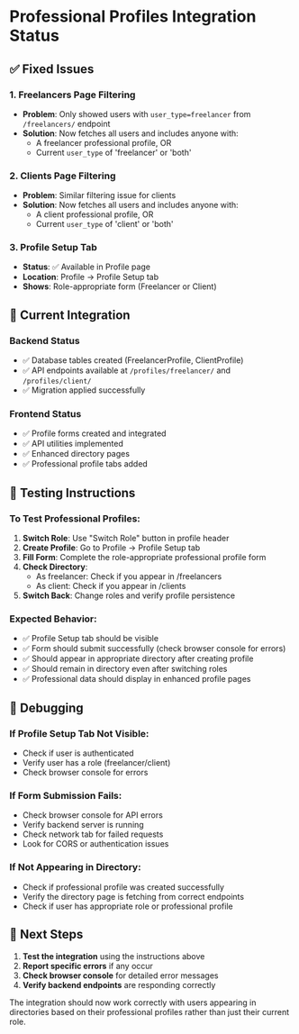 # Professional Profiles Integration Status

## ✅ Fixed Issues

### 1. **Freelancers Page Filtering**
- **Problem**: Only showed users with `user_type=freelancer` from `/freelancers/` endpoint
- **Solution**: Now fetches all users and includes anyone with:
  - A freelancer professional profile, OR
  - Current `user_type` of 'freelancer' or 'both'

### 2. **Clients Page Filtering** 
- **Problem**: Similar filtering issue for clients
- **Solution**: Now fetches all users and includes anyone with:
  - A client professional profile, OR
  - Current `user_type` of 'client' or 'both'

### 3. **Profile Setup Tab**
- **Status**: ✅ Available in Profile page
- **Location**: Profile → Profile Setup tab
- **Shows**: Role-appropriate form (Freelancer or Client)

## 🔧 Current Integration

### Backend Status
- ✅ Database tables created (FreelancerProfile, ClientProfile)
- ✅ API endpoints available at `/profiles/freelancer/` and `/profiles/client/`
- ✅ Migration applied successfully

### Frontend Status
- ✅ Profile forms created and integrated
- ✅ API utilities implemented
- ✅ Enhanced directory pages
- ✅ Professional profile tabs added

## 🧪 Testing Instructions

### To Test Professional Profiles:

1. **Switch Role**: Use "Switch Role" button in profile header
2. **Create Profile**: Go to Profile → Profile Setup tab
3. **Fill Form**: Complete the role-appropriate professional profile form
4. **Check Directory**: 
   - As freelancer: Check if you appear in /freelancers
   - As client: Check if you appear in /clients
5. **Switch Back**: Change roles and verify profile persistence

### Expected Behavior:
- ✅ Profile Setup tab should be visible
- ✅ Form should submit successfully (check browser console for errors)
- ✅ Should appear in appropriate directory after creating profile
- ✅ Should remain in directory even after switching roles
- ✅ Professional data should display in enhanced profile pages

## 🐛 Debugging

### If Profile Setup Tab Not Visible:
- Check if user is authenticated
- Verify user has a role (freelancer/client)
- Check browser console for errors

### If Form Submission Fails:
- Check browser console for API errors
- Verify backend server is running
- Check network tab for failed requests
- Look for CORS or authentication issues

### If Not Appearing in Directory:
- Check if professional profile was created successfully
- Verify the directory page is fetching from correct endpoints
- Check if user has appropriate role or professional profile

## 🔄 Next Steps

1. **Test the integration** using the instructions above
2. **Report specific errors** if any occur
3. **Check browser console** for detailed error messages
4. **Verify backend endpoints** are responding correctly

The integration should now work correctly with users appearing in directories based on their professional profiles rather than just their current role.